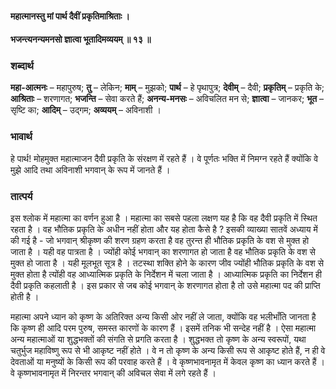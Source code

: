 #### महात्मानस्तु मां पार्थ दैवीं प्रकृतिमाश्रिताः ।
#### भजन्त्यनन्यमनसो ज्ञात्वा भूतादिमव्ययम् ॥ १३ ॥

### शब्दार्थ

**महा-आत्मनः** – महापुरुष; **तु** – लेकिन; **माम्** – मुझको; **पार्थ** – हे पृथापुत्र; **देवीम्** – दैवी; **प्रकृतिम्** – प्रकृति के; **आश्रिताः** – शरणागत; **भजन्ति** – सेवा करते हैं; **अनन्य-मनसः** – अविचलित मन से; **ज्ञात्वा** – जानकर; **भूत** – सृष्टि का; **आदिम्** – उद्गम; **अव्ययम्** – अविनाशी ।

### भावार्थ

हे पार्थ! मोहमुक्त महात्माजन दैवी प्रकृति के संरक्षण में रहते हैं । वे पूर्णतः भक्ति में निमग्न रहते हैं क्योंकि वे मुझे आदि तथा अविनाशी भगवान् के रूप में जानते हैं ।

### तात्पर्य

इस श्लोक में महात्मा का वर्णन हुआ है । महात्मा का सबसे पहला लक्षण यह है कि वह दैवी प्रकृति में स्थित रहता है । वह भौतिक प्रकृति के अधीन नहीं होता और यह होता कैसे है ? इसकी व्याख्या सातवें अध्याय में की गई है - जो भगवान् श्रीकृष्ण की शरण ग्रहण करता है वह तुरन्त ही भौतिक प्रकृति के वश से मुक्त हो जाता है । यही वह पात्रता है । ज्योंही कोई भगवान् का शरणागत हो जाता है वह भौतिक प्रकृति के वश से मुक्त हो जाता है । यही मूलभूत सूत्र है । तटस्था शक्ति होने के कारण जीव ज्योंही भौतिक प्रकृति के वश से मुक्त होता है त्योंही वह आध्यात्मिक प्रकृति के निर्देशन में चला जाता है । आध्यात्मिक प्रकृति का निर्देशन ही दैवी प्रकृति कहलाती है । इस प्रकार से जब कोई भगवान् के शरणागत होता है तो उसे महात्मा पद की प्राप्ति होती है ।

महात्मा अपने ध्यान को कृष्ण के अतिरिक्त अन्य किसी ओर नहीं ले जाता, क्योंकि वह भलीभाँति जानता है कि कृष्ण ही आदि परम पुरुष, समस्त कारणों के कारण हैं । इसमें तनिक भी सन्देह नहीं है । ऐसा महात्मा अन्य महात्माओं या शुद्धभक्तों की संगति से प्रगति करता है । शुद्धभक्त तो कृष्ण के अन्य स्वरूपों, यथा चतुर्भुज महाविष्णु रूप से भी आकृष्ट नहीं होते । वे न तो कृष्ण के अन्य किसी रूप से आकृष्ट होते हैं, न ही वे देवताओं या मनुष्यों के किसी रूप की परवाह करते हैं । वे कृष्णभावनामृत में केवल कृष्ण का ध्यान करते हैं । वे कृष्णभावनामृत में निरन्तर भगवान् की अविचल सेवा में लगे रहते हैं ।